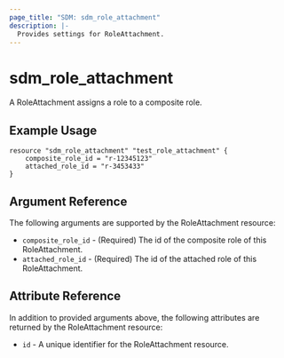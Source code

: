 ```yaml
---
page_title: "SDM: sdm_role_attachment"
description: |-
  Provides settings for RoleAttachment.
---
```

# sdm_role_attachment

A RoleAttachment assigns a role to a composite role.
## Example Usage

```hcl
resource "sdm_role_attachment" "test_role_attachment" {
    composite_role_id = "r-12345123"
    attached_role_id = "r-3453433"
}
```
## Argument Reference
The following arguments are supported by the RoleAttachment resource:
* `composite_role_id` - (Required) The id of the composite role of this RoleAttachment.
* `attached_role_id` - (Required) The id of the attached role of this RoleAttachment.
## Attribute Reference
In addition to provided arguments above, the following attributes are returned by the RoleAttachment resource:
* `id` - A unique identifier for the RoleAttachment resource.
